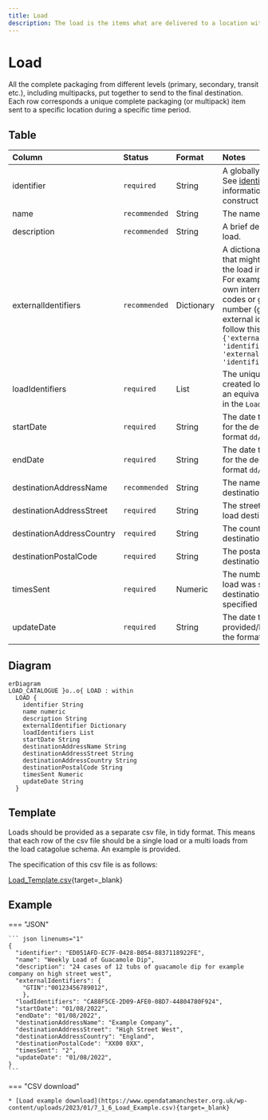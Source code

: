 ```yaml
---
title: Load
description: The load is the items what are delivered to a location within Open 3P.
---
```


# Load

All the complete packaging from different levels (primary, secondary, transit etc.), including multipacks, put together to send to the final destination. Each row corresponds a unique complete packaging (or multipack) item sent to a specific location during a specific time period.

## Table
|Column|<div style="width:90px">Status</div>|Format|Notes|
|:-|:-|:-|:-|
|identifier|`required`|String|A globally unique identifier. See [identifiers](../4_Identifiers/4_1_Identifiers.md) section for information on how to construct this identifier|
|name|`recommended`|String|The name of this load.|
|description|`recommended`|String|A brief description of this load.|
|externalIdentifiers|`recommended`|Dictionary|A dictionary of identifiers that might be used to identify the load in other systems. For example: manufacturer's own internal identifier, bar codes or global trade item number (gtin). To provide external identifiers please follow this format. `{'externalIdentifierName1': 'identifier1', 'externalIdentifierName2': 'identifier2'}`|
|loadIdentifiers|`required`|List|The unique identifier of the created load. There must be an equivalent identifier found in the `Load Catalogue`.|
|startDate|`required`|String|The date that the load began for the destination. Use the format `dd/mm/yyyy`.|
|endDate|`required`|String|The date that the load ended for the destination. Use the format `dd/mm/yyyy`.|
|destinationAddressName|`recommended`|String|The name of the load destination address.|
|destinationAddressStreet|`required`|String|The street address of this load destination.|
|destinationAddressCountry|`required`|String|The country of this load destination.|
|destinationPostalCode|`required`|String|The postal code of this load destination.|
|timesSent|`required`|Numeric|The number of times this load was sent to the destination during the specified time period.|
|updateDate|`required`|String|The date that the load was provided/last updated. Use the format `dd/mm/yyyy`.|

## Diagram

``` mermaid
erDiagram
LOAD_CATALOGUE }o..o{ LOAD : within
  LOAD {
    identifier String
    name numeric
    description String
    externalIdentifier Dictionary
    loadIdentifiers List
    startDate String
    destinationAddressName String
    destinationAddressStreet String
    destinationAddressCountry String
    destinationPostalCode String
    timesSent Numeric
    updateDate String
  }
```

## Template

Loads should be provided as a separate csv file, in tidy format. This means that each row of the csv file should be a single load or a multi loads from the load catagolue schema. An example is provided.

The specification of this csv file is as follows:

[Load_Template.csv](https://www.open3p.org/wp-content/uploads/2023/03/7_1_7_Load_Template.csv){target=_blank}

## Example

=== "JSON"

    ``` json linenums="1"
    {
      "identifier": "ED051AFD-EC7F-0428-B054-8837118922FE",
      "name": "Weekly Load of Guacamole Dip",
      "description": "24 cases of 12 tubs of guacamole dip for example company on high street west",
      "externalIdentifiers": {
        "GTIN":"00123456789012",
        },
      "loadIdentifiers": "CA88F5CE-2D09-AFE0-08D7-44804780F924",
      "startDate": "01/08/2022",
      "endDate": "01/08/2022",
      "destinationAddressName": "Example Company",
      "destinationAddressStreet": "High Street West",
      "destinationAddressCountry": "England",
      "destinationPostalCode": "XX00 0XX",
      "timesSent": "2",
      "updateDate": "01/08/2022",
    }
    ```
=== "CSV download"

    * [Load example download](https://www.opendatamanchester.org.uk/wp-content/uploads/2023/01/7_1_6_Load_Example.csv){target=_blank}
    